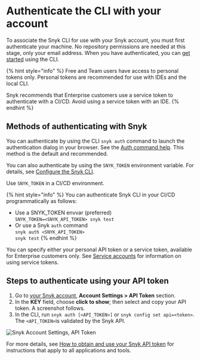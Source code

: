 # Authenticate the CLI with your account

To associate the Snyk CLI for use with your Snyk account, you must first authenticate your machine. No repository permissions are needed at this stage, only your email address. When you have authenticated, you can [get started](getting-started-with-the-snyk-cli.md) using the CLI.

{% hint style="info" %}
Free and Team users have access to personal tokens only. Personal tokens are recommended for use with IDEs and the local CLI.&#x20;

Snyk recommends that Enterprise customers use a service token to authenticate with a CI/CD. Avoid using a service token with an IDE.
{% endhint %}

## Methods of authenticating with Snyk

You can authenticate by using the CLI `snyk auth` command to launch the authentication dialog in your browser.  See the [Auth command help](commands/auth.md). This method is the default and recommended.

You can also authenticate by using the `SNYK_TOKEN` environment variable. For details, see [Configure the Snyk CLI](configure-the-snyk-cli/).

Use `SNYK_TOKEN` in a CI/CD environment.

{% hint style="info" %}
You can authenticate Snyk CLI in your CI/CD programmatically as follows:

* Use a SNYK\_TOKEN envvar (preferred)\
  `SNYK_TOKEN=<SNYK_API_TOKEN> snyk test`
* Or use a Snyk `auth` command\
  `snyk auth <SNYK_API_TOKEN>`\
  `snyk test`
{% endhint %}

You can specify either your personal API token or a service token, available for Enterprise customers only. See [Service accounts](../enterprise-setup/service-accounts/) for information on using service tokens.

## Steps to authenticate using your API token

1. Go to [your Snyk account](https://app.snyk.io/account), **Account Settings > API Token** section.
2. In the **KEY** field, choose **click to show**; then select and copy your API token. A screenshot follows.
3. In the CLI, run `snyk auth [<API_TOKEN>]` or `snyk config set api=<token>`. The `<API_TOKEN>`is validated by the Snyk API.

![Snyk Account Settings, API Token](../.gitbook/assets/API-token-CLI-auth-details-22-01.png)

For more details, see [How to obtain and use your Snyk API token](../getting-started/obtaining-your-snyk-api-token.md) for instructions that apply to all applications and tools.
